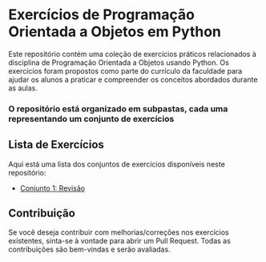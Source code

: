 
# Exercícios de Programação Orientada a Objetos em Python

Este repositório contém uma coleção de exercícios práticos relacionados à disciplina de Programação Orientada a Objetos usando Python. Os exercícios foram propostos como parte do currículo da faculdade para ajudar os alunos a praticar e compreender os conceitos abordados durante as aulas.

### O repositório está organizado em subpastas, cada uma representando um conjunto de exercícios

## Lista de Exercícios

Aqui está uma lista dos conjuntos de exercícios disponíveis neste repositório:

- [Conjunto 1: Revisão](exercicios-aula-01-revisao)


## Contribuição

Se você deseja contribuir com melhorias/correções nos exercícios existentes, sinta-se à vontade para abrir um Pull Request. Todas as contribuições são bem-vindas e serão avaliadas.




